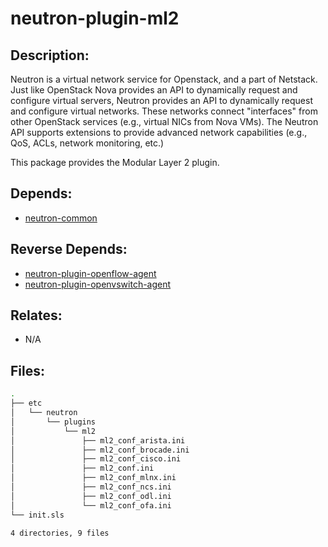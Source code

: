 # neutron-plugin-ml2

## Description:

Neutron is a virtual network service for Openstack, and a part of Netstack. Just like OpenStack Nova provides an API to dynamically request and configure virtual servers, Neutron provides an API to dynamically request and configure virtual networks. These networks connect "interfaces" from other OpenStack services (e.g., virtual NICs from Nova VMs). The Neutron API supports extensions to provide advanced network capabilities (e.g., QoS, ACLs, network monitoring, etc.)

This package provides the Modular Layer 2 plugin.

## Depends:

  -  [neutron-common](salt/neutron-common)

## Reverse Depends:

  -  [neutron-plugin-openflow-agent](salt/neutron-plugin-openflow-agent)
  -  [neutron-plugin-openvswitch-agent](salt/neutron-plugin-openvswitch-agent)

## Relates:

  -  N/A

## Files:

```bash
.
├── etc
│   └── neutron
│       └── plugins
│           └── ml2
│               ├── ml2_conf_arista.ini
│               ├── ml2_conf_brocade.ini
│               ├── ml2_conf_cisco.ini
│               ├── ml2_conf.ini
│               ├── ml2_conf_mlnx.ini
│               ├── ml2_conf_ncs.ini
│               ├── ml2_conf_odl.ini
│               └── ml2_conf_ofa.ini
└── init.sls

4 directories, 9 files
```
